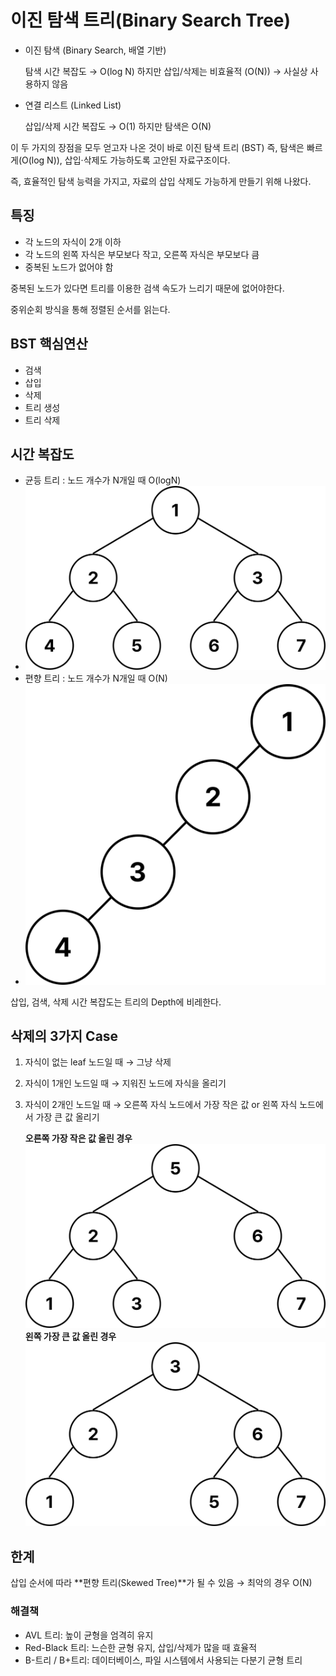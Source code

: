 # 이진 탐색 트리(Binary Search Tree)

- 이진 탐색 (Binary Search, 배열 기반)

  탐색 시간 복잡도 → O(log N)
  하지만 삽입/삭제는 비효율적 (O(N)) → 사실상 사용하지 않음

- 연결 리스트 (Linked List)

  삽입/삭제 시간 복잡도 → O(1)
  하지만 탐색은 O(N)

이 두 가지의 장점을 모두 얻고자 나온 것이 바로 이진 탐색 트리 (BST)
즉, 탐색은 빠르게(O(log N)), 삽입·삭제도 가능하도록 고안된 자료구조이다.

즉, 효율적인 탐색 능력을 가지고, 자료의 삽입 삭제도 가능하게 만들기 위해 나왔다.

## 특징

- 각 노드의 자식이 2개 이하
- 각 노드의 왼쪽 자식은 부모보다 작고, 오른쪽 자식은 부모보다 큼
- 중복된 노드가 없어야 함

중복된 노드가 있다면 트리를 이용한 검색 속도가 느리기 때문에 없어야한다.

중위순회 방식을 통해 정렬된 순서를 읽는다.

## BST 핵심연산

- 검색
- 삽입
- 삭제
- 트리 생성
- 트리 삭제

## 시간 복잡도

- 균등 트리 : 노드 개수가 N개일 때 O(logN)
- ![Balanced Tree](./assets/tree.png)
- 편향 트리 : 노드 개수가 N개일 때 O(N)
- ![Skewed Tree](./assets/skewed-tree.png)

삽입, 검색, 삭제 시간 복잡도는 트리의 Depth에 비레한다.

## 삭제의 3가지 Case

1. 자식이 없는 leaf 노드일 때 → 그냥 삭제
2. 자식이 1개인 노드일 때 → 지워진 노드에 자식을 올리기
3. 자식이 2개인 노드일 때 → 오른쪽 자식 노드에서 가장 작은 값 or 왼쪽 자식 노드에서 가장 큰 값 올리기

   **오른쪽 가장 작은 값 올린 경우**
   ![Right Min Value](./assets/right-min-value.png)
   **왼쪽 가장 큰 값 올린 경우**
   ![Left Max Value](./assets/left-max-value.png)

## 한계

삽입 순서에 따라 **편향 트리(Skewed Tree)**가 될 수 있음 → 최악의 경우 O(N)

### 해결책

- AVL 트리: 높이 균형을 엄격히 유지
- Red-Black 트리: 느슨한 균형 유지, 삽입/삭제가 많을 때 효율적
- B-트리 / B+트리: 데이터베이스, 파일 시스템에서 사용되는 다분기 균형 트리
